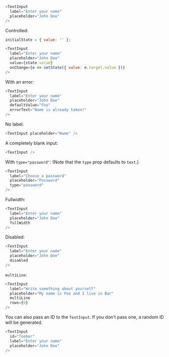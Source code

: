```js
<TextInput
  label="Enter your name"
  placeholder="John Doe"
/>
```

Controlled:
```js
initialState = { value: '' };

<TextInput
  label="Enter your name"
  placeholder="John Doe"
  value={state.value}
  onChange={e => setState({ value: e.target.value })}
/>
```

With an error:
```js
<TextInput
  label="Enter your name"
  placeholder="John Doe"
  defaultValue="Foo"
  errorText="Name is already taken!"
/>
```

No label:
```js
<TextInput placeholder="Name" />
```

A completely blank input:
```js
<TextInput />
```

With `type="password"`: (Note that the `type` prop defaults to `text`.)
```js
<TextInput
  label="Choose a password"
  placeholder="Password"
  type="password"
/>
```

Fullwidth:
```js
<TextInput
  label="Enter your name"
  placeholder="John Doe"
  fullWidth
/>
```

Disabled:
```js
<TextInput
  label="Enter your name"
  placeholder="John Doe"
  disabled
/>
```

`multiLine`:
```js
<TextInput
  label="Write something about yourself"
  placeholder="My name is Foo and I live in Bar"
  multiLine
  rows={6}
/>
```

You can also pass an ID to the `TextInput`. If you don't pass one, a random ID will be generated.
```js
<TextInput
  id="foobar"
  label="Enter your name"
  placeholder="John Doe"
/>
```
